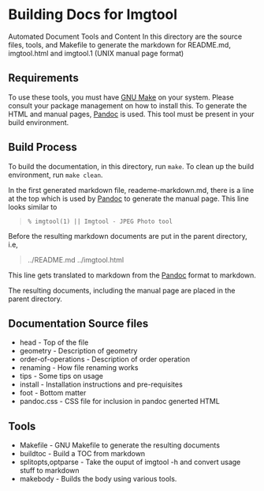 # Building Docs for Imgtool

Automated Document Tools and Content In this directory are the
source files, tools, and Makefile to generate the markdown for
README.md, imgtool.html and imgtool.1 (UNIX manual page format)

## Requirements
To use these tools, you must have [GNU Make](https://www.gnu.org/software/make/) on your system. Please
consult your package management on how to install this. 
To generate the HTML and manual pages, [Pandoc](https://pandoc.org) is
used. This tool must be present in your build environment.

## Build Process
To build the documentation, in this directory, run `make`.
To clean up the build environment, run `make clean`.

In the first generated markdown file, reademe-markdown.md, there is 
a line at the top which is used by [Pandoc](https://pandoc.org) to generate the manual page.
This line looks similar to
> ```% imgtool(1) || Imgtool - JPEG Photo tool```

Before the resulting markdown documents are put in the parent directory, i.e, 
> ../README.md
../imgtool.html
 
This line gets translated to markdown from the [Pandoc](https://pandoc.org) format to
markdown. 

The resulting documents, including the manual page are placed in the parent directory.

## Documentation Source files
- head - Top of the file
- geometry - Description of geometry
- order-of-operations - Description of order operation
- renaming - How file renaming works
- tips - Some tips on usage
- install - Installation instructions and pre-requisites
- foot - Bottom matter
- pandoc.css - CSS file for inclusion in pandoc generted HTML

## Tools
- Makefile - GNU Makefile to generate the resulting documents
- buildtoc - Build a TOC from markdown
- splitopts,optparse - Take the ouput of imgtool -h and convert usage stuff to markdown
- makebody - Builds the body using various tools. 

